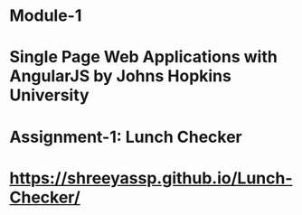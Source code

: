 # Module-1
# Single Page Web Applications with AngularJS by Johns Hopkins University
# Assignment-1: Lunch Checker
# https://shreeyassp.github.io/Lunch-Checker/

